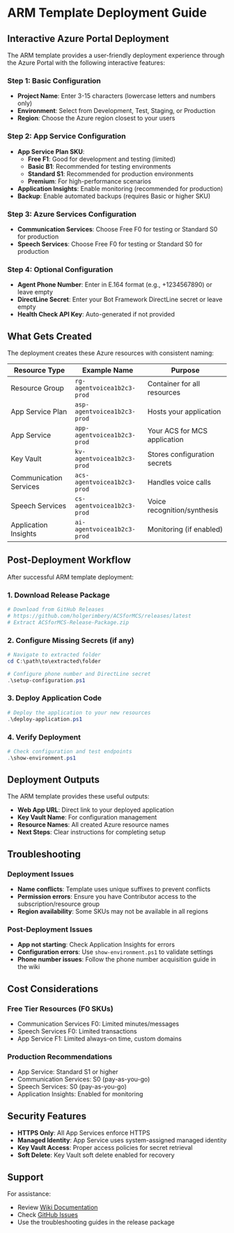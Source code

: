# ARM Template Deployment Guide

## Interactive Azure Portal Deployment

The ARM template provides a user-friendly deployment experience through the Azure Portal with the following interactive features:

### Step 1: Basic Configuration
- **Project Name**: Enter 3-15 characters (lowercase letters and numbers only)
- **Environment**: Select from Development, Test, Staging, or Production
- **Region**: Choose the Azure region closest to your users

### Step 2: App Service Configuration
- **App Service Plan SKU**: 
  - **Free F1**: Good for development and testing (limited)
  - **Basic B1**: Recommended for testing environments
  - **Standard S1**: Recommended for production environments
  - **Premium**: For high-performance scenarios
- **Application Insights**: Enable monitoring (recommended for production)
- **Backup**: Enable automated backups (requires Basic or higher SKU)

### Step 3: Azure Services Configuration
- **Communication Services**: Choose Free F0 for testing or Standard S0 for production
- **Speech Services**: Choose Free F0 for testing or Standard S0 for production

### Step 4: Optional Configuration
- **Agent Phone Number**: Enter in E.164 format (e.g., +1234567890) or leave empty
- **DirectLine Secret**: Enter your Bot Framework DirectLine secret or leave empty
- **Health Check API Key**: Auto-generated if not provided

## What Gets Created

The deployment creates these Azure resources with consistent naming:

| Resource Type | Example Name | Purpose |
|---------------|--------------|---------|
| Resource Group | `rg-agentvoicea1b2c3-prod` | Container for all resources |
| App Service Plan | `asp-agentvoicea1b2c3-prod` | Hosts your application |
| App Service | `app-agentvoicea1b2c3-prod` | Your ACS for MCS application |
| Key Vault | `kv-agentvoicea1b2c3-prod` | Stores configuration secrets |
| Communication Services | `acs-agentvoicea1b2c3-prod` | Handles voice calls |
| Speech Services | `cs-agentvoicea1b2c3-prod` | Voice recognition/synthesis |
| Application Insights | `ai-agentvoicea1b2c3-prod` | Monitoring (if enabled) |

## Post-Deployment Workflow

After successful ARM template deployment:

### 1. Download Release Package
```powershell
# Download from GitHub Releases
# https://github.com/holgerimbery/ACSforMCS/releases/latest
# Extract ACSforMCS-Release-Package.zip
```

### 2. Configure Missing Secrets (if any)
```powershell
# Navigate to extracted folder
cd C:\path\to\extracted\folder

# Configure phone number and DirectLine secret
.\setup-configuration.ps1
```

### 3. Deploy Application Code
```powershell
# Deploy the application to your new resources
.\deploy-application.ps1
```

### 4. Verify Deployment
```powershell
# Check configuration and test endpoints
.\show-environment.ps1
```

## Deployment Outputs

The ARM template provides these useful outputs:

- **Web App URL**: Direct link to your deployed application
- **Key Vault Name**: For configuration management
- **Resource Names**: All created Azure resource names
- **Next Steps**: Clear instructions for completing setup

## Troubleshooting

### Deployment Issues
- **Name conflicts**: Template uses unique suffixes to prevent conflicts
- **Permission errors**: Ensure you have Contributor access to the subscription/resource group
- **Region availability**: Some SKUs may not be available in all regions

### Post-Deployment Issues
- **App not starting**: Check Application Insights for errors
- **Configuration errors**: Use `show-environment.ps1` to validate settings
- **Phone number issues**: Follow the phone number acquisition guide in the wiki

## Cost Considerations

### Free Tier Resources (F0 SKUs)
- Communication Services F0: Limited minutes/messages
- Speech Services F0: Limited transactions
- App Service F1: Limited always-on time, custom domains

### Production Recommendations
- App Service: Standard S1 or higher
- Communication Services: S0 (pay-as-you-go)
- Speech Services: S0 (pay-as-you-go)
- Application Insights: Enabled for monitoring

## Security Features

- **HTTPS Only**: All App Services enforce HTTPS
- **Managed Identity**: App Service uses system-assigned managed identity
- **Key Vault Access**: Proper access policies for secret retrieval
- **Soft Delete**: Key Vault soft delete enabled for recovery

## Support

For assistance:
- Review [Wiki Documentation](https://github.com/holgerimbery/ACSforMCS/wiki)
- Check [GitHub Issues](https://github.com/holgerimbery/ACSforMCS/issues)
- Use the troubleshooting guides in the release package
